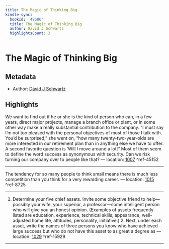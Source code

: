 ```yaml
---
title: The Magic of Thinking Big
kindle-sync:
  bookId: '48686'
  title: The Magic of Thinking Big
  author: David J Schwartz
  highlightsCount: 3
---
```

# The Magic of Thinking Big
## Metadata
* Author: [David J Schwartz](None)

## Highlights
We want to find out if he or she is the kind of person who can, in a few years, direct major projects, manage a branch office or plant, or in some other way make a really substantial contribution to the company. “I must say I’m not too pleased with the personal objectives of most of those I talk with. You’d be surprised,” she went on, “how many twenty-two-year-olds are more interested in our retirement plan than in anything else we have to offer. A second favorite question is ‘Will I move around a lot?’ Most of them seem to define the word success as synonymous with security. Can we risk turning our company over to people like that? — location: [1007]() ^ref-45152

---
The tendency for so many people to think small means there is much less competition than you think for a very rewarding career. — location: [1015]() ^ref-8725

---
1. Determine your five chief assets. Invite some objective friend to help—possibly your wife, your superior, a professor—some intelligent person who will give you an honest opinion. (Examples of assets frequently listed are education, experience, technical skills, appearance, well-adjusted home life, attitudes, personality, initiative.) 2. Next, under each asset, write the names of three persons you know who have achieved large success but who do not have this asset to as great a degree as — location: [1029]() ^ref-15929

---
